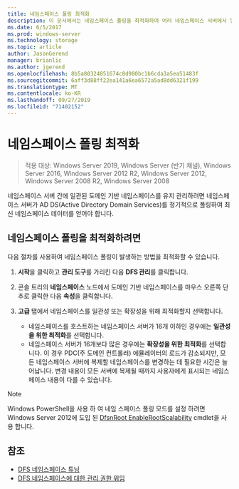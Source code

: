 ```yaml
---
title: 네임스페이스 폴링 최적화
description: 이 문서에서는 네임스페이스 폴링을 최적화하여 여러 네임스페이스 서버에서 일관된 도메인 기반 네임스페이스를 유지하는 방법을 설명합니다.
ms.date: 6/5/2017
ms.prod: windows-server
ms.technology: storage
ms.topic: article
author: JasonGerend
manager: brianlic
ms.author: jgerend
ms.openlocfilehash: 8b5a80324851674c8d980bc1b6cda3a5ea51483f
ms.sourcegitcommit: 6aff3d88ff22ea141a6ea6572a5ad8dd6321f199
ms.translationtype: MT
ms.contentlocale: ko-KR
ms.lasthandoff: 09/27/2019
ms.locfileid: "71402152"
---
```

# <a name="optimize-namespace-polling"></a>네임스페이스 폴링 최적화

> 적용 대상: Windows Server 2019, Windows Server (반기 채널), Windows Server 2016, Windows Server 2012 R2, Windows Server 2012, Windows Server 2008 R2, Windows Server 2008

네임스페이스 서버 간에 일관된 도메인 기반 네임스페이스를 유지 관리하려면 네임스페이스 서버가 AD DS(Active Directory Domain Services)를 정기적으로 폴링하여 최신 네임스페이스 데이터를 얻어야 합니다. 

## <a name="to-optimize-namespace-polling"></a>네임스페이스 폴링을 최적화하려면

다음 절차를 사용하여 네임스페이스 폴링이 발생하는 방법을 최적화할 수 있습니다.

1.  **시작**을 클릭하고 **관리 도구**를 가리킨 다음 **DFS 관리**를 클릭합니다.

2.  콘솔 트리의 **네임스페이스** 노드에서 도메인 기반 네임스페이스를 마우스 오른쪽 단추로 클릭한 다음 **속성**을 클릭합니다.

3.  **고급** 탭에서 네임스페이스를 일관성 또는 확장성을 위해 최적화할지 선택합니다.

    -   네임스페이스를 호스트하는 네임스페이스 서버가 16개 이하인 경우에는 **일관성을 위한 최적화**를 선택합니다.
    -   네임스페이스 서버가 16개보다 많은 경우에는 **확장성을 위한 최적화**를 선택합니다. 이 경우 PDC(주 도메인 컨트롤러) 에뮬레이터의 로드가 감소되지만, 모든 네임스페이스 서버에 복제할 네임스페이스를 변경하는 데 필요한 시간은 늘어납니다. 변경 내용이 모든 서버에 복제될 때까지 사용자에게 표시되는 네임스페이스 내용이 다를 수 있습니다.

> [!NOTE]
> Windows PowerShell을 사용 하 여 네임 스페이스 폴링 모드를 설정 하려면 Windows Server 2012에 도입 된 [DfsnRoot EnableRootScalability](https://technet.microsoft.com/library/jj884281.aspx) cmdlet을 사용 합니다.

## <a name="see-also"></a>참조

-   [DFS 네임스페이스 튜닝](tuning-dfs-namespaces.md)
-   [DFS 네임스페이스에 대한 관리 권한 위임](delegate-management-permissions-for-dfs-namespaces.md)